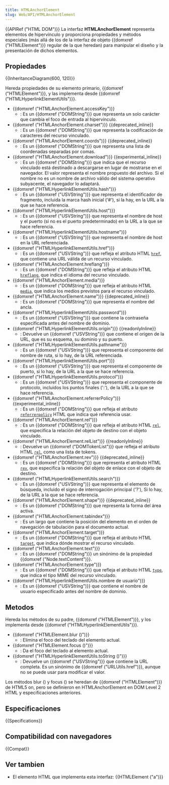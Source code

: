 ```yaml
---
title: HTMLAnchorElement
slug: Web/API/HTMLAnchorElement
---
```


{{APIRef ("HTML DOM")}}
La interfaz **HTMLAnchorElement** representa elementos de hipervínculo y proporciona propiedades y métodos especiales (más allá de los de la interfaz de objeto {{domxref ("HTMLElement")}} regular de la que heredan) para manipular el diseño y la presentación de dichos elementos.

## Propiedades

{{InheritanceDiagram(600, 120)}}

Hereda propiedades de su elemento primario, {{domxref ("HTMLElement")}}, y las implementa desde {{domxref ("HTMLHyperlinkElementUtils")}}.

- {{domxref ("HTMLAnchorElement.accessKey")}}
  - : Es un {{domxref ("DOMString")}} que representa un solo carácter que cambia el foco de entrada al hipervínculo.
- {{domxref ("HTMLAnchorElement.charset")}} {{deprecated_inline}}
  - : Es un {{domxref ("DOMString")}} que representa la codificación de caracteres del recurso vinculado.
- {{domxref ("HTMLAnchorElement.coords")}} {{deprecated_inline}}
  - : Es un {{domxref ("DOMString")}} que representa una lista de coordenadas separadas por comas.
- {{domxref ("HTMLAnchorElement.download")}} {{experimental_inline}}
  - : Es un {{domxref ("DOMString")}} que indica que el recurso vinculado está destinado a descargarse en lugar de mostrarse en el navegador. El valor representa el nombre propuesto del archivo. Si el nombre no es un nombre de archivo válido del sistema operativo subyacente, el navegador lo adaptará.
- {{domxref ("HTMLHyperlinkElementUtils.hash")}}
  - : Es un {{domxref ("USVString")}} que representa el identificador de fragmento, incluida la marca hash inicial ('#'), si la hay, en la URL a la que se hace referencia.
- {{domxref ("HTMLHyperlinkElementUtils.host")}}
  - : Es un {{domxref ("USVString")}} que representa el nombre de host y el puerto (si no es el puerto predeterminado) en la URL a la que se hace referencia.
- {{domxref ("HTMLHyperlinkElementUtils.hostname")}}
  - : Es un {{domxref ("USVString")}} que representa el nombre de host en la URL referenciada.
- {{domxref ("HTMLHyperlinkElementUtils.href")}}
  - : Es un {{domxref ("USVString")}} que refleja el atributo HTML [`href`](/es/docs/Web/HTML/Element/a#href), que contiene una URL válida de un recurso vinculado.
- {{domxref ("HTMLAnchorElement.hreflang")}}
  - : Es un {{domxref ("DOMString")}} que refleja el atributo HTML [`hreflang`](/es/docs/Web/HTML/Element/a#hreflang), que indica el idioma del recurso vinculado.
- {{domxref ("HTMLAnchorElement.media")}}
  - : Es un {{domxref ("DOMString")}} que refleja el atributo HTML [`media`](/es/docs/Web/HTML/Element/a#media), que indica los medios previstos para el recurso vinculado.
- {{domxref ("HTMLAnchorElement.name")}} {{deprecated_inline}}
  - : Es un {{domxref ("DOMString")}} que representa el nombre del ancla.
- {{domxref ("HTMLHyperlinkElementUtils.password")}}
  - : Es un {{domxref ("USVString")}} que contiene la contraseña especificada antes del nombre de dominio.
- {{domxref ("HTMLHyperlinkElementUtils.origin")}} {{readonlyInline}}
  - : Devuelve un {{domxref ("USVString")}} que contiene el origen de la URL, que es su esquema, su dominio y su puerto.
- {{domxref ("HTMLHyperlinkElementUtils.pathname")}}
  - : Es un {{domxref ("USVString")}} que representa el componente del nombre de ruta, si lo hay, de la URL referenciada.
- {{domxref ("HTMLHyperlinkElementUtils.port")}}
  - : Es un {{domxref ("USVString")}} que representa el componente de puerto, si lo hay, de la URL a la que se hace referencia.
- {{domxref ("HTMLHyperlinkElementUtils.protocol")}}
  - : Es un {{domxref ("USVString")}} que representa el componente de protocolo, incluidos los puntos finales (':'), de la URL a la que se hace referencia.
- {{domxref ("HTMLAnchorElement.referrerPolicy")}} {{experimental_inline}}
  - : Es un {{domxref ("DOMString")}} que refleja el atributo [`referrerpolicy`](/es/docs/Web/HTML/Element/a#referrerpolicy) HTML que indica qué referencia usar.
- {{domxref ("HTMLAnchorElement.rel")}}
  - : Es un {{domxref ("DOMString")}} que refleja el atributo HTML [`rel`](/es/docs/Web/HTML/Element/a#rel), que especifica la relación del objeto de destino con el objeto vinculado.
- {{domxref ("HTMLAnchorElement.relList")}} {{readonlyInline}}
  - : Devuelve un {{domxref ("DOMTokenList")}} que refleja el atributo HTML [`rel`](/es/docs/Web/HTML/Element/a#rel), como una lista de tokens.
- {{domxref ("HTMLAnchorElement.rev")}} {{deprecated_inline}}
  - : Es un {{domxref ("DOMString")}} que representa el atributo HTML [`rev`](/es/docs/Web/HTML/Element/a#rev), que especifica la relación del objeto de enlace con el objeto de destino.
- {{domxref ("HTMLHyperlinkElementUtils.search")}}
  - : Es un {{domxref ("USVString")}} que representa el elemento de búsqueda, incluido el signo de interrogación principal ('?'), Si lo hay, de la URL a la que se hace referencia.
- {{domxref ("HTMLAnchorElement.shape")}} {{deprecated_inline}}
  - : Es un {{domxref ("DOMString")}} que representa la forma del área activa.
- {{domxref ("HTMLAnchorElement.tabindex")}}
  - : Es un largo que contiene la posición del elemento en el orden de navegación de tabulación para el documento actual.
- {{domxref ("HTMLAnchorElement.target")}}
  - : Es un {{domxref ("DOMString")}} que refleja el atributo HTML [`target`](/es/docs/Web/HTML/Element/a#target), que indica dónde mostrar el recurso vinculado.
- {{domxref ("HTMLAnchorElement.text")}}
  - : Es un {{domxref ("DOMString")}} un sinónimo de la propiedad {{domxref ("Node.textContent")}}.
- {{domxref ("HTMLAnchorElement.type")}}
  - : Es un {{domxref ("DOMString")}} que refleja el atributo HTML [`type`](/es/docs/Web/HTML/Element/a#type), que indica el tipo MIME del recurso vinculado.
- {{domxref ("HTMLHyperlinkElementUtils.nombre de usuario")}}
  - : Es un {{domxref ("USVString")}} que contiene el nombre de usuario especificado antes del nombre de dominio.

## Metodos

Hereda los métodos de su padre, {{domxref ("HTMLElement")}}, y los implementa desde {{domxref ("HTMLHyperlinkElementUtils")}}.

- {{domxref ("HTMLElement.blur ()")}}
  - : Elimina el foco del teclado del elemento actual.
- {{domxref ("HTMLElement.focus ()")}}
  - : Da el foco del teclado al elemento actual.
- {{domxref ("HTMLHyperlinkElementUtils.toString ()")}}
  - : Devuelve un {{domxref ("USVString")}} que contiene la URL completa. Es un sinónimo de {{domxref ("URLUtils.href")}}, aunque no se puede usar para modificar el valor.

Los métodos blur () y focus () se heredan de {{domxref ("HTMLElement")}} de HTML5 on, pero se definieron en HTMLAnchorElement en DOM Level 2 HTML y especificaciones anteriores.

## Especificaciones

{{Specifications}}

## Compatibilidad con navegadores

{{Compat}}

## Ver tambien

- El elemento HTML que implementa esta interfaz: {{HTMLElement ("a")}}
